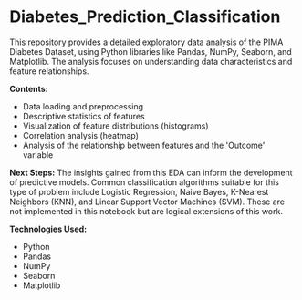 # Diabetes_Prediction_Classification
This repository provides a detailed exploratory data analysis of the PIMA Diabetes Dataset, using Python libraries like Pandas, NumPy, Seaborn, and Matplotlib. The analysis focuses on understanding data characteristics and feature relationships.

   **Contents:**

   * Data loading and preprocessing
   * Descriptive statistics of features
   * Visualization of feature distributions (histograms)
   * Correlation analysis (heatmap)
   * Analysis of the relationship between features and the 'Outcome' variable

   **Next Steps:**
The insights gained from this EDA can inform the development of predictive models. Common classification algorithms suitable for this type of problem include Logistic Regression, Naive Bayes, K-Nearest Neighbors (KNN), and Linear Support Vector Machines (SVM). These are not implemented in this notebook but are logical extensions of this work.

   **Technologies Used:**

   * Python
   * Pandas
   * NumPy
   * Seaborn
   * Matplotlib
